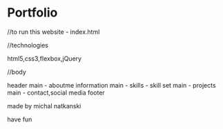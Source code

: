# Portfolio

//to run this website - index.html

//technologies

html5,css3,flexbox,jQuery

//body 

header
main - aboutme information
main - skills - skill set 
main - projects
main - contact,social media
footer

made by michal natkanski

have fun
